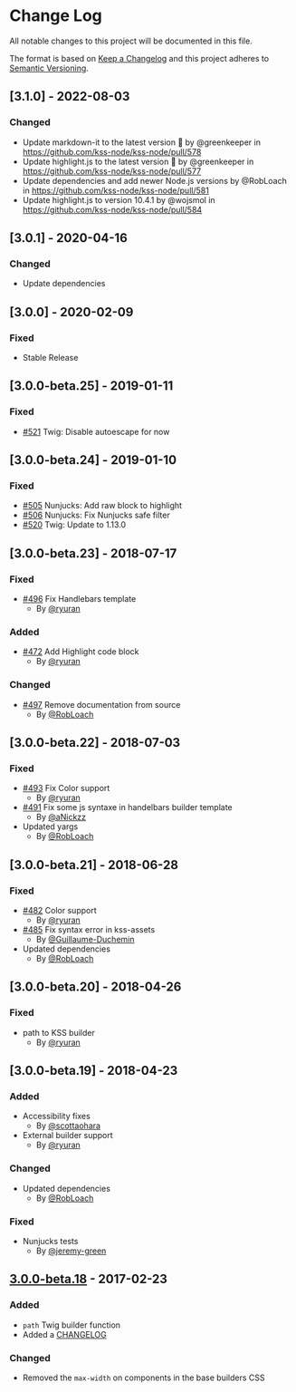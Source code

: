 # Change Log
All notable changes to this project will be documented in this file.

The format is based on [Keep a Changelog](http://keepachangelog.com/)
and this project adheres to [Semantic Versioning](http://semver.org/).

## [3.1.0] - 2022-08-03
### Changed
- Update markdown-it to the latest version 🚀 by @greenkeeper in https://github.com/kss-node/kss-node/pull/578
- Update highlight.js to the latest version 🚀 by @greenkeeper in https://github.com/kss-node/kss-node/pull/577
- Update dependencies and add newer Node.js versions by @RobLoach in https://github.com/kss-node/kss-node/pull/581
- Update highlight.js to version 10.4.1 by @wojsmol in https://github.com/kss-node/kss-node/pull/584

## [3.0.1] - 2020-04-16
### Changed
- Update dependencies

## [3.0.0] - 2020-02-09
### Fixed
- Stable Release

## [3.0.0-beta.25] - 2019-01-11
### Fixed
- [#521](https://github.com/kss-node/kss-node/pull/521) Twig: Disable autoescape for now

## [3.0.0-beta.24] - 2019-01-10
### Fixed
- [#505](https://github.com/kss-node/kss-node/pull/505) Nunjucks: Add raw block to highlight
- [#506](https://github.com/kss-node/kss-node/pull/506) Nunjucks: Fix Nunjucks safe filter
- [#520](https://github.com/kss-node/kss-node/pull/520) Twig: Update to 1.13.0

## [3.0.0-beta.23] - 2018-07-17
### Fixed
- [#496](https://github.com/kss-node/kss-node/pull/496) Fix Handlebars template
  - By [@ryuran](https://github.com/ryuran)

### Added
- [#472](https://github.com/kss-node/kss-node/pull/472) Add Highlight code block
  - By [@ryuran](https://github.com/ryuran)

### Changed
- [#497](https://github.com/kss-node/kss-node/pull/497) Remove documentation from source
  - By [@RobLoach](https://github.com/RobLoach)

## [3.0.0-beta.22] - 2018-07-03
### Fixed
- [#493](https://github.com/kss-node/kss-node/pull/493) Fix Color support
  - By [@ryuran](https://github.com/ryuran)
- [#491](https://github.com/kss-node/kss-node/pull/491) Fix some js syntaxe in handelbars builder template
  - By [@aNickzz](https://github.com/aNickzz)
- Updated yargs
  - By [@RobLoach](https://github.com/robloach)

## [3.0.0-beta.21] - 2018-06-28
### Fixed
- [#482](https://github.com/kss-node/kss-node/pull/482) Color support
  - By [@ryuran](https://github.com/ryuran)
- [#485](https://github.com/kss-node/kss-node/pull/485) Fix syntax error in kss-assets
  - By [@Guillaume-Duchemin](https://github.com/guillaume-duchemin)
- Updated dependencies
  - By [@RobLoach](https://github.com/robloach)

## [3.0.0-beta.20] - 2018-04-26
### Fixed
- path to KSS builder
  - By [@ryuran](https://github.com/ryuran)

## [3.0.0-beta.19] - 2018-04-23
### Added
- Accessibility fixes
  - By [@scottaohara](https://github.com/scottaohara)
- External builder support
  - By [@ryuran](https://github.com/ryuran)

### Changed
- Updated dependencies
  - By [@RobLoach](http://github.com/robloach)

### Fixed
- Nunjucks tests
  - By [@jeremy-green](http://github.com/jeremy-green)

## [3.0.0-beta.18] - 2017-02-23
### Added
- `path` Twig builder function
- Added a [CHANGELOG](CHANGELOG.md)

### Changed
- Removed the `max-width` on components in the base builders CSS

[Unreleased]: https://github.com/kss-node/kss-node/compare/3.0.0-beta.18...HEAD
[3.0.0-beta.18]: https://github.com/kss-node/kss-node/compare/3.0.0-beta.17...3.0.0-beta.18
